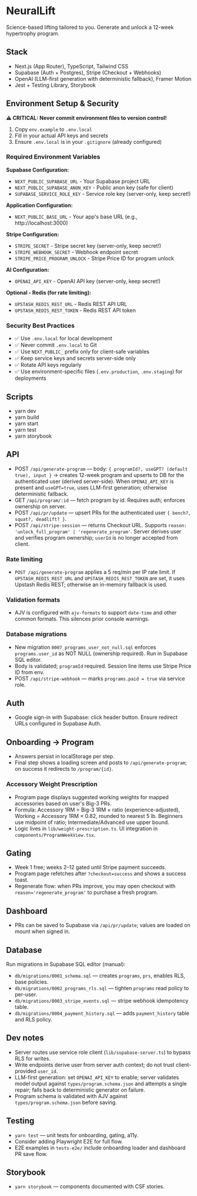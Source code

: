 # NeuralLift

Science-based lifting tailored to you. Generate and unlock a 12-week hypertrophy program.

## Stack
- Next.js (App Router), TypeScript, Tailwind CSS
- Supabase (Auth + Postgres), Stripe (Checkout + Webhooks)
- OpenAI (LLM-first generation with deterministic fallback), Framer Motion
- Jest + Testing Library, Storybook

## Environment Setup & Security

**⚠️ CRITICAL: Never commit environment files to version control!**

1. Copy `env.example` to `.env.local`
2. Fill in your actual API keys and secrets
3. Ensure `.env.local` is in your `.gitignore` (already configured)

### Required Environment Variables

**Supabase Configuration:**
- `NEXT_PUBLIC_SUPABASE_URL` - Your Supabase project URL
- `NEXT_PUBLIC_SUPABASE_ANON_KEY` - Public anon key (safe for client)
- `SUPABASE_SERVICE_ROLE_KEY` - Service role key (server-only, keep secret!)

**Application Configuration:**
- `NEXT_PUBLIC_BASE_URL` - Your app's base URL (e.g., http://localhost:3000)

**Stripe Configuration:**
- `STRIPE_SECRET` - Stripe secret key (server-only, keep secret!)
- `STRIPE_WEBHOOK_SECRET` - Webhook endpoint secret
- `STRIPE_PRICE_PROGRAM_UNLOCK` - Stripe Price ID for program unlock

**AI Configuration:**
- `OPENAI_API_KEY` - OpenAI API key (server-only, keep secret!)

**Optional - Redis (for rate limiting):**
- `UPSTASH_REDIS_REST_URL` - Redis REST API URL
- `UPSTASH_REDIS_REST_TOKEN` - Redis REST API token

### Security Best Practices
- ✅ Use `.env.local` for local development
- ✅ Never commit `.env.local` to Git
- ✅ Use `NEXT_PUBLIC_` prefix only for client-safe variables
- ✅ Keep service keys and secrets server-side only
- ✅ Rotate API keys regularly
- ✅ Use environment-specific files (`.env.production`, `.env.staging`) for deployments

## Scripts
- yarn dev
- yarn build
- yarn start
- yarn test
- yarn storybook

## API
- POST `/api/generate-program` — body: `{ programId?, useGPT? (default true), input }` -> creates 12-week program and upserts to DB for the authenticated user (derived server-side). When `OPENAI_API_KEY` is present and `useGPT=true`, uses LLM-first generation; otherwise deterministic fallback.
- GET `/api/program/:id` — fetch program by id. Requires auth; enforces ownership on server.
- POST `/api/pr/update` — upsert PRs for the authenticated user `{ bench?, squat?, deadlift? }`.
- POST `/api/stripe-session` — returns Checkout URL. Supports `reason: 'unlock_full_program' | 'regenerate_program'`. Server derives user and verifies program ownership; `userId` is no longer accepted from client.

### Rate limiting
- `POST /api/generate-program` applies a 5 req/min per IP rate limit. If `UPSTASH_REDIS_REST_URL` and `UPSTASH_REDIS_REST_TOKEN` are set, it uses Upstash Redis REST; otherwise an in-memory fallback is used.

### Validation formats
- AJV is configured with `ajv-formats` to support `date-time` and other common formats. This silences prior console warnings.

### Database migrations
- New migration `0007_programs_user_not_null.sql` enforces `programs.user_id` as NOT NULL (ownership required). Run in Supabase SQL editor.
- Body is validated; `programId` required. Session line items use Stripe Price ID from env.
- POST `/api/stripe-webhook` — marks `programs.paid = true` via service role.

## Auth
- Google sign-in with Supabase: click header button. Ensure redirect URLs configured in Supabase Auth.

## Onboarding → Program
- Answers persist in localStorage per step.
- Final step shows a loading screen and posts to `/api/generate-program`; on success it redirects to `/program/{id}`.

### Accessory Weight Prescription
- Program page displays suggested working weights for mapped accessories based on user's Big-3 PRs.
 - Formula: Accessory 1RM = Big-3 1RM × ratio (experience-adjusted), Working = Accessory 1RM × 0.82, rounded to nearest 5 lb. Beginners use midpoint of ratio; Intermediate/Advanced use upper bound.
- Logic lives in `lib/weight-prescription.ts`. UI integration in `components/ProgramWeekView.tsx`.

## Gating
- Week 1 free; weeks 2–12 gated until Stripe payment succeeds.
- Program page refetches after `?checkout=success` and shows a success toast.
- Regenerate flow: when PRs improve, you may open checkout with `reason='regenerate_program'` to purchase a fresh program.

## Dashboard
- PRs can be saved to Supabase via `/api/pr/update`; values are loaded on mount when signed in.

## Database
Run migrations in Supabase SQL editor (manual):
- `db/migrations/0001_schema.sql` — creates `programs`, `prs`, enables RLS, base policies.
- `db/migrations/0002_programs_rls.sql` — tighten `programs` read policy to per-user.
- `db/migrations/0003_stripe_events.sql` — stripe webhook idempotency table.
- `db/migrations/0004_payment_history.sql` — adds `payment_history` table and RLS policy.

## Dev notes
- Server routes use service role client (`lib/supabase-server.ts`) to bypass RLS for writes.
- Write endpoints derive user from server auth context; do not trust client-provided `user_id`.
- LLM-first generation: set `OPENAI_API_KEY` to enable; server validates model output against `types/program.schema.json` and attempts a single repair; falls back to deterministic generator on failure.
- Program schema is validated with AJV against `types/program.schema.json` before saving.

## Testing
- `yarn test` — unit tests for onboarding, gating, a11y.
- Consider adding Playwright E2E for full flow.
- E2E examples in `tests-e2e/` include onboarding loader and dashboard PR save flow.

## Storybook
- `yarn storybook` — components documented with CSF stories.